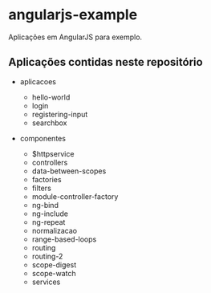 # angularjs-example
Aplicações em AngularJS para exemplo.

## Aplicações contidas neste repositório
- aplicacoes
    - hello-world
    - login
    - registering-input
    - searchbox

- componentes
    - $httpservice
    - controllers
    - data-between-scopes
    - factories
    - filters
    - module-controller-factory
    - ng-bind
    - ng-include
    - ng-repeat
    - normalizacao
    - range-based-loops
    - routing
    - routing-2
    - scope-digest
    - scope-watch
    - services